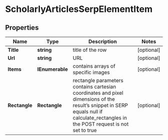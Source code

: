 # ScholarlyArticlesSerpElementItem


## Properties

| Name | Type | Description | Notes |
|------------ | ------------- | ------------- | -------------|
**Title** | **string** | title of the row |[optional]|
**Url** | **string** | URL |[optional]|
**Items** | **IEnumerable<ScholarlyArticlesElement>** | contains arrays of specific images |[optional]|
**Rectangle** | **Rectangle** | rectangle parameters<br>contains cartesian coordinates and pixel dimensions of the result’s snippet in SERP<br>equals null if calculate_rectangles in the POST request is not set to true |[optional]|